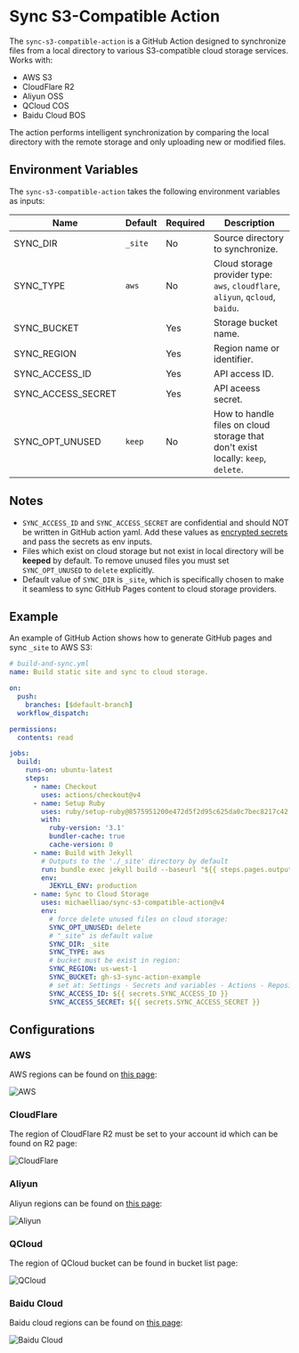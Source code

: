 # Sync S3-Compatible Action

The `sync-s3-compatible-action` is a GitHub Action designed to synchronize files from a local directory to various S3-compatible cloud storage services. Works with:

- AWS S3
- CloudFlare R2
- Aliyun OSS
- QCloud COS
- Baidu Cloud BOS

The action performs intelligent synchronization by comparing the local directory with the remote storage and only uploading new or modified files.

## Environment Variables

The `sync-s3-compatible-action` takes the following environment variables as inputs:

| Name               | Default | Required | Description                                                                      |
|--------------------|---------|----------|----------------------------------------------------------------------------------|
| SYNC_DIR           | `_site` | No       | Source directory to synchronize.                                                 |
| SYNC_TYPE          | `aws`   | No       | Cloud storage provider type: `aws`, `cloudflare`, `aliyun`, `qcloud`, `baidu`.   |
| SYNC_BUCKET        |         | Yes      | Storage bucket name.                                                             |
| SYNC_REGION        |         | Yes      | Region name or identifier.                                                       |
| SYNC_ACCESS_ID     |         | Yes      | API access ID.                                                                   |
| SYNC_ACCESS_SECRET |         | Yes      | API aceess secret.                                                               |
| SYNC_OPT_UNUSED    | `keep`  | No       | How to handle files on cloud storage that don't exist locally: `keep`, `delete`. |

## Notes

- `SYNC_ACCESS_ID` and `SYNC_ACCESS_SECRET` are confidential and should NOT be written in GitHub action yaml. Add these values as [encrypted secrets](https://docs.github.com/en/actions/security-for-github-actions/security-guides/using-secrets-in-github-actions) and pass the secrets as env inputs.
- Files which exist on cloud storage but not exist in local directory will be **keeped** by default. To remove unused files you must set `SYNC_OPT_UNUSED` to `delete` explicitly.
- Default value of `SYNC_DIR` is `_site`, which is specifically chosen to make it seamless to sync GitHub Pages content to cloud storage providers.

## Example

An example of GitHub Action shows how to generate GitHub pages and sync `_site` to AWS S3:

```yaml
# build-and-sync.yml
name: Build static site and sync to cloud storage.

on:
  push:
    branches: [$default-branch]
  workflow_dispatch:

permissions:
  contents: read

jobs:
  build:
    runs-on: ubuntu-latest
    steps:
      - name: Checkout
        uses: actions/checkout@v4
      - name: Setup Ruby
        uses: ruby/setup-ruby@8575951200e472d5f2d95c625da0c7bec8217c42 # v1.161.0
        with:
          ruby-version: '3.1'
          bundler-cache: true
          cache-version: 0
      - name: Build with Jekyll
        # Outputs to the './_site' directory by default
        run: bundle exec jekyll build --baseurl "${{ steps.pages.outputs.base_path }}"
        env:
          JEKYLL_ENV: production
      - name: Sync to Cloud Storage
        uses: michaelliao/sync-s3-compatible-action@v4
        env:
          # force delete unused files on cloud storage:
          SYNC_OPT_UNUSED: delete
          # "_site" is default value
          SYNC_DIR: _site
          SYNC_TYPE: aws
          # bucket must be exist in region:
          SYNC_REGION: us-west-1
          SYNC_BUCKET: gh-s3-sync-action-example
          # set at: Settings - Secrets and variables - Actions - Repository secrets:
          SYNC_ACCESS_ID: ${{ secrets.SYNC_ACCESS_ID }}
          SYNC_ACCESS_SECRET: ${{ secrets.SYNC_ACCESS_SECRET }}
```

## Configurations

### AWS

AWS regions can be found on [this page](https://docs.aws.amazon.com/general/latest/gr/s3.html):

![AWS](aws.png)

### CloudFlare

The region of CloudFlare R2 must be set to your account id which can be found on R2 page:

![CloudFlare](cloudflare.png)

### Aliyun

Aliyun regions can be found on [this page](https://help.aliyun.com/document_detail/40654.html):

![Aliyun](aliyun.png)

### QCloud

The region of QCloud bucket can be found in bucket list page:

![QCloud](qcloud.png)

### Baidu Cloud

Baidu cloud regions can be found on [this page](https://cloud.baidu.com/doc/BOS/s/akrqd2wcx):

![Baidu Cloud](baidu.png)

